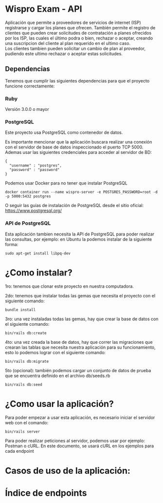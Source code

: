 <a name="top"></a>
# Wispro Exam - API

Aplicación que permite a proveedores de servicios de internet (ISP) registrarse y cargar los planes que ofrecen. También permite el registro de clientes que pueden crear solicitudes de contratación a planes ofrecidos por los ISP, las cuales el último podra o bien, rechazar o aceptar, creando una suscripcion del cliente al plan requerido en el ultimo caso.  
Los clientes tambien pueden solicitar un cambio de plan al proveedor, pudiendo este ultimo rechazar o aceptar estas solicitudes.

## Dependencias

Tenemos que cumplir las siguientes dependencias para que el proyecto funcione correctamente:

### Ruby

Versión 3.0.0 o mayor

### PostgreSQL

Este proyecto usa PostgreSQL como contenedor de datos.

Es importante mencionar que la aplicación buscara realizar una conexión con el servidor de base de datos inspeccionado el puerto TCP 5000.
Ademas usar las siguientes credenciales para acceder al servidor de BD: 

```
{
  "username" : "postgres",
  "password" : "password"
}
```

Podemos usar Docker para no tener que instalar PostgreSQL 

```
docker container run --name wispro-server -e POSTGRES_PASSWORD=root -d -p 5000:5432 postgres
```
O seguir las guías de instalación de PostgreSQL desde el sitio oficial: https://www.postgresql.org/

### API de PostgreSQL

Esta aplicación tambien necesita la API de PostgreSQL para poder realizar las consultas, por ejemplo: en Ubuntu la podemos instalar de la siguiente forma:

```
sudo apt-get install libpq-dev
```

# ¿Como instalar?

1ro: tenemos que clonar este proyecto en nuestra computadora.

2do: tenemos que instalar todas las gemas que necesita el proyecto con el siguiente comando:

```
bundle install
```

3ro: una vez instaladas todas las gemas, hay que crear la base de datos con el siguiente comando: 

```
bin/rails db:create
```

4to: una vez creada la base de datos, hay que correr las migraciones que crearan las tablas que necesita nuestra aplicación para su funcionamiento, esto lo podemos lograr con el siguiente comando: 

```
bin/rails db:migrate
```

5to (opcional): también podemos cargar un conjunto de datos de prueba que se encuentra definido en el archivo db/seeds.rb

```
bin/rails db:seed
```

# ¿Como usar la aplicación? 

Para poder empezar a usar esta aplicación, es necesario iniciar el servidor web con el comando:

```
bin/rails server
```

Para poder realizar peticiones al servidor, podemos usar por ejemplo: Postman o cURL. En este documento, se usará cURL en los ejemplos para cada endpoint

# Casos de uso de la aplicación: 


# Índice de endpoints
